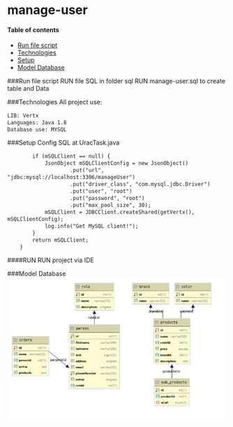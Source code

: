 # manage-user

#### Table of contents
* [Run file script](#general-info)
* [Technologies](#technologies)
* [Setup](#setup)
* [Model Database](#model-database)

###Run file script 
RUN file SQL in folder sql
RUN manage-user.sql to create table and Data

###Technologies
All project use:
```
LIB: Vertx
Languages: Java 1.8
Database use: MYSQL
```
###Setup
Config SQL at UracTask.java

```public JDBCClient getSqlClient() {
        if (mSQLClient == null) {
            JsonObject mSQLClientConfig = new JsonObject()
                    .put("url", "jdbc:mysql://localhost:3306/manageUser")
                    .put("driver_class", "com.mysql.jdbc.Driver")
                    .put("user", "root")
                    .put("password", "root")
                    .put("max_pool_size", 30);
            mSQLClient = JDBCClient.createShared(getVertx(), mSQLClientConfig);
            log.info("Get MySQL client!");
        }
        return mSQLClient;
    }
```   
####RUN
RUN project via IDE

###Model Database
![Algorithm schema](./img/modelDatabase.PNG)

